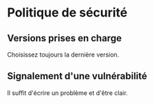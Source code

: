 # Politique de sécurité

## Versions prises en charge

Choisissez toujours la dernière version.

## Signalement d'une vulnérabilité

Il suffit d'écrire un problème et d'être clair.
